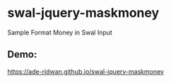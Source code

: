 # swal-jquery-maskmoney
Sample Format Money in Swal Input

## Demo:
https://ade-ridwan.github.io/swal-jquery-maskmoney
